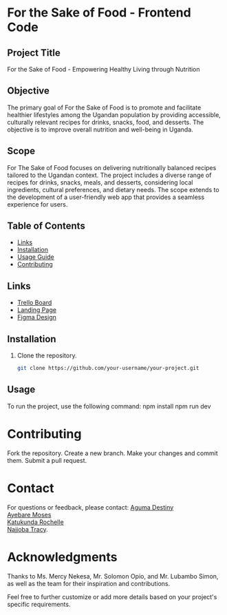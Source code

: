 # For the Sake of Food - Frontend Code

## Project Title
For the Sake of Food - Empowering Healthy Living through Nutrition

## Objective
The primary goal of For the Sake of Food is to promote and facilitate healthier lifestyles among the Ugandan population by providing accessible, culturally relevant recipes for drinks, snacks, food, and desserts. The objective is to improve overall nutrition and well-being in Uganda.

## Scope
For The Sake of Food focuses on delivering nutritionally balanced recipes tailored to the Ugandan context. The project includes a diverse range of recipes for drinks, snacks, meals, and desserts, considering local ingredients, cultural preferences, and dietary needs. The scope extends to the development of a user-friendly web app that provides a seamless experience for users.

## Table of Contents
- [Links](#links)
- [Installation](#installation)
- [Usage Guide](#usage)
- [Contributing](#contributing)

## Links
- [Trello Board](https://trello.com/b/rqK1NVM6/for-the-sake-of-food)
- [Landing Page](https://frontend-code-sage.vercel.app/)
- [Figma Design](https://www.figma.com/proto/97Sp6cttxwFaEOGk1Gkxxk/FTSOF?page-id=0%3A1&type=design&node-id=141-93&viewport=2786%2C-821%2C0.45&t=g4MvGc01hXU53Wu6-1&scaling=scale-down&starting-point-node-id=141%3A93&mode=design)

## Installation
1. Clone the repository.
   ```bash
   git clone https://github.com/your-username/your-project.git

## Usage
To run the project, use the following command:
npm install
npm run dev

# Contributing
Fork the repository.
Create a new branch.
Make your changes and commit them.
Submit a pull request.

# Contact
For questions or feedback, please contact:
[Aguma Destiny](kampumuredestiny@gmail.com)  
[Ayebare Moses](mosesayebare00@gmail.com)  
[Katukunda Rochelle](katukundarochelle16@gmail.com)  
[Najjoba Tracy](tracynajjoba8@gmail.com).

# Acknowledgments
Thanks to Ms. Mercy Nekesa, Mr. Solomon Opio, and Mr. Lubambo Simon, as well as the team for their inspiration and contributions.

Feel free to further customize or add more details based on your project's specific requirements.

